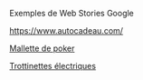 Exemples de Web Stories Google

https://www.autocadeau.com/

<a href="https://www.autocadeau.com/p/malette-poker-pro-jetons-ceramique/">Mallette de poker</a>

<a href="https://www.autocadeau.com/p/meilleur-trottinette-electrique/">Trottinettes électriques</a>
